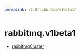 ```yaml
---
permalink: /2.0/rabbitmq/v1beta1/
---
```


# rabbitmq.v1beta1



* [rabbitmqCluster](rabbitmqCluster.md)